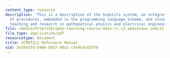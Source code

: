 ```yaml
---
content_type: resource
description: 'This is a description of the Scmutils system, an integrated library
  of procedures, embedded in the programming language Scheme, and intended to support
  teaching and research in mathematical physics and electrical engineering. '
file: /media/https%3A/open-learning-course-data-rc.s3.amazonaws.com/12-620j-classical-mechanics-a-computational-approach-fall-2008/5e2643fd5906b83790a1cfe9e3c835f9_MIT12_620Jf08_study03.pdf
file_type: application/pdf
resourcetype: Document
title: SCMUTILS Reference Manual
uid: 5e2643fd-5906-b837-90a1-cfe9e3c835f9
---
```

